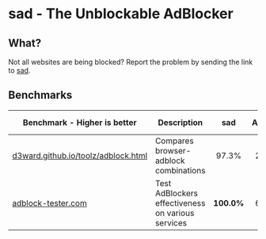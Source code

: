 # sad - The Unblockable AdBlocker

## What?
Not all websites are being blocked? Report the problem by sending the link to [sad](https://github.com/Nikityyy/sad).

## Benchmarks

| Benchmark - Higher is better                         | Description                                      | sad   | Adblock | uBlock Origin | AdblockPlus | AdGuard |
| ----------------------------------------------------- | ------------------------------------------------ | :-----: | :-------: | :-------------: | :-----------: | :-------: |
| [d3ward.github.io/toolz/adblock.html](https://d3ward.github.io/toolz/adblock.html) | Compares browser-adblock combinations          | 97.3% | 24.6%   | **98.6%**     | 85.3%       | 38.0%   |
| [adblock-tester.com](https://adblock-tester.com/)   | Test AdBlockers effectiveness on various services | **100.0%** | 66.0% | 96.0%         | 66.0%       | 68.0%   |
